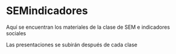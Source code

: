 # SEMindicadores

Aquí se encuentran los materiales de la clase de SEM e indicadores sociales

Las presentaciones se subirán después de cada clase
